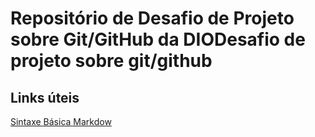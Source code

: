 # Repositório de Desafio de Projeto sobre Git/GitHub da DIODesafio de projeto sobre git/github

## Links úteis
[Sintaxe Básica Markdow](https://www.markdownguide.org/basic-syntax/)
